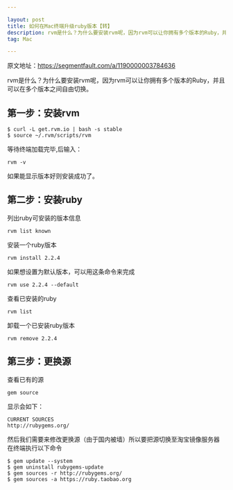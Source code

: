 ```yaml
---

layout: post
title: 如何在Mac终端升级ruby版本【转】
description: rvm是什么？为什么要安装rvm呢，因为rvm可以让你拥有多个版本的Ruby，并且可以在多个版本之间自由切换。
tag: Mac

---
```


原文地址：<a href="https://segmentfault.com/a/1190000003784636
">https://segmentfault.com/a/1190000003784636</a>

rvm是什么？为什么要安装rvm呢，因为rvm可以让你拥有多个版本的Ruby，并且可以在多个版本之间自由切换。

## 第一步：安装rvm

	$ curl -L get.rvm.io | bash -s stable
	$ source ~/.rvm/scripts/rvm
	
等待终端加载完毕,后输入：

	rvm -v
	
如果能显示版本好则安装成功了。

## 第二步：安装ruby

列出ruby可安装的版本信息

	rvm list known
	
安装一个ruby版本

	rvm install 2.2.4
	
如果想设置为默认版本，可以用这条命令来完成

	rvm use 2.2.4 --default
	
查看已安装的ruby

	rvm list
	
卸载一个已安装ruby版本

	rvm remove 2.2.4
	
## 第三步：更换源

查看已有的源

	gem source
	
显示会如下：

	CURRENT SOURCES
	http://rubygems.org/
	
然后我们需要来修改更换源（由于国内被墙）所以要把源切换至淘宝镜像服务器 在终端执行以下命令

	$ gem update --system
	$ gem uninstall rubygems-update
	$ gem sources -r http://rubygems.org/
	$ gem sources -a https://ruby.taobao.org
	
